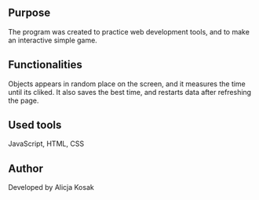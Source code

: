 ## Purpose
The program was created to practice web development tools, and to make an interactive simple game.


## Functionalities
Objects appears in random place on the screen, and it measures the time until its cliked. It also saves the best time, and restarts data after refreshing the page.


## Used tools
JavaScript, HTML, CSS

## Author
Developed by Alicja Kosak
